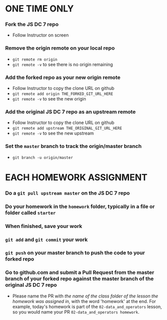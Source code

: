 # ONE TIME ONLY

### Fork the JS DC 7 repo
- Follow Instructor on screen

### Remove the origin remote on your local repo
- `git remote rm origin`
- `git remote -v` to see there is no origin remaining

### Add the forked repo as your new origin remote
- Follow Instructor to copy the clone URL on github
- `git remote add origin THE_FORKED_GIT_URL_HERE`
- `git remote -v` to see the new origin

### Add the original JS DC 7 repo as an upstream remote
- Follow Instructor to copy the clone URL on github
- `git remote add upstream THE_ORIGINAL_GIT_URL_HERE`
- `git remote -v` to see the new upstream

### Set the `master` branch to track the origin/master branch
- `git branch -u origin/master`


# EACH HOMEWORK ASSIGNMENT

### Do a `git pull upstream master` on the JS DC 7 repo

### Do your homework in the `homework` folder, typically in a file or folder called `starter`

### When finished, save your work

### `git add` and `git commit` your work

### `git push` on your master branch to push the code to your forked repo

### Go to github.com and submit a Pull Request from the master branch of your forked repo against the master branch of the original JS DC 7 repo
- Please name the PR with *the name of the class folder of the lesson the homework was assigned in*, with the word 'homework' at the end. For example, today's homework is part of the `02-data_and_operators` lesson, so you would name your PR `02-data_and_operators homework`.
